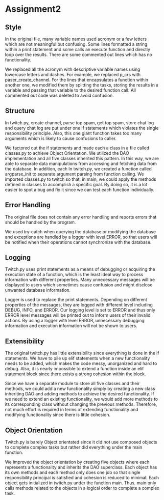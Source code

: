 # Assignment2

## Style
In the original file, many variable names used acronym or a few letters which are not meaningful but confusing. Some lines formatted a string within a print statement and some calls an execute function and directly loop over the results. There are some commented out lines which has no functionality.

We replaced all the acronym with descriptive variable names using lowercase letters and dashes. For example, we replaced p_crs with paser_create_channel. For the lines that encapsulates a function within another one, we modified them by splitting the tasks, storing the results in a variable and passing that variable to the desired function call. All commented out code was deleted to avoid confusion.

## Structure
In twitch.py, create channel, parse top spam, get top spam, store chat log and query chat log are put under one if statements which violates the single responsibility principle. Also, this one giant function takes too many arguments which is likely to cause confusions to caller.

We factored out the if statements and made each a class in a file called classes.py to achieve Object Orientation. We utilized the DAO implementation and all five classes inherited this pattern. In this way, we are able to separate data manipulations from accessing and fetching data from the database. In addition, each 
In twitch.py, we created a function called argparse_init to separate argument parsing from function calling. We imported classes.py to twitch so that, in main, we could apply the methods defined in classes to accomplish a specific goal.
By doing so, it is a lot easier to spot a bug and fix it since we can test each function individually. 

## Error Handling
The original file does not contain any error handling and reports errors that should be handled by the program.

We used try-catch when querying the database or modifying the database and exceptions are handled by a logger with level ERROR, so that users will be notified when their operations cannot synchronize with the database.

## Logging
Twitch.py uses print statements as a means of debugging or acquiring the execution state of a function, which is the least ideal way to process information with different properties. Many unnecessary messages will be displayed to users which sometimes cause confusion and might disclose unwanted database information.

Logger is used to replace the print statements. Depending on different properties of the messages, they are logged with different level including DEBUG, INFO, and ERROR. Our logging level is set to ERROR and thus only ERROR level messages will be printed out to inform users of their invalid actions. By using a logger with level ERROR, unnecessary debugging information and execution information will not be shown to users. 

## Extensibility
The original twitch.py has little extensibility since everything is done in the if statements. We have to pile up elif statements when a new functionality needs to be added, which makes the code messy, unorganized and hard to debug. Also, it is nearly impossible to extend a function inside an elif statement block since there exists a strong cohesion within the block.

Since we have a separate module to store all five classes and their methods, we could add a new functionality simply by creating a new class inheriting DAO and adding methods to achieve the desired functionality. If we need to extend an existing functionality, we would add more methods to its corresponding class without changing the previous methods. Therefore, not much effort is required in terms of extending functionality and modifying functionality since there is little cohesion.  


## Object Orientation
Twitch.py is barely Object orientated since it did not use composed objects to complete complex tasks but rather did everything under the main function. 

We improved the object orientation by creating five objects where each represents a functionality and inherits the DAO superclass. Each object has its own methods and each method only does one job so that single responsibility principal is satisfied and cohesion is reduced to minimal. Each object gets initialized in twitch.py under the function main. Thus, main only calls methods related to the objects in a logical order to complete a complex task. 

